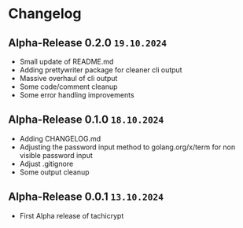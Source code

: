 # Changelog
## Alpha-Release 0.2.0 `19.10.2024`
* Small update of README.md
* Adding prettywriter package for cleaner cli output
* Massive overhaul of cli output
* Some code/comment cleanup
* Some error handling improvements

## Alpha-Release 0.1.0 `18.10.2024`
* Adding CHANGELOG.md
* Adjusting the password input method to golang.org/x/term for non visible password input
* Adjust .gitignore
* Some output cleanup

## Alpha-Release 0.0.1 `13.10.2024`
* First Alpha release of tachicrypt